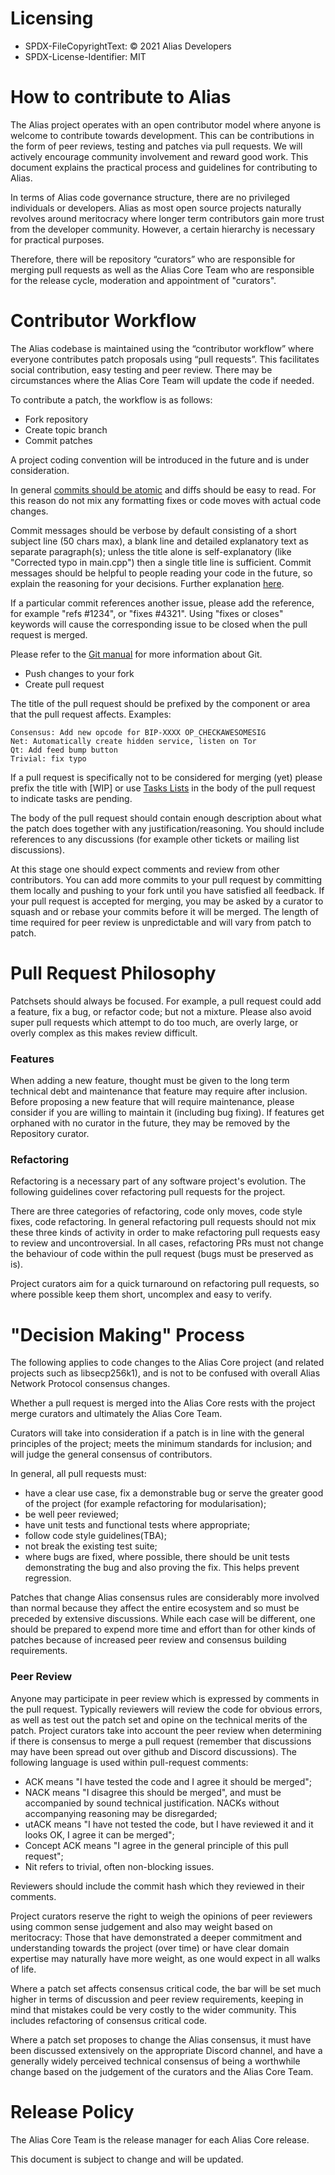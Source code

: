 # Licensing

* SPDX-FileCopyrightText: © 2021 Alias Developers
* SPDX-License-Identifier: MIT

# How to contribute to Alias

The Alias project operates with an open contributor model where anyone is welcome to contribute towards development. This can be contributions in the form of peer reviews, testing and patches via pull requests. We will actively encourage community involvement and reward good work. This document explains the practical process and guidelines for contributing to Alias.

In terms of Alias code governance structure, there are no privileged individuals or developers. Alias as most open source projects naturally revolves around meritocracy where longer term contributors gain more trust from the developer community. However, a certain hierarchy is necessary for practical purposes.

Therefore, there will be repository “curators” who are responsible for merging pull requests as well as the Alias Core Team who are responsible for the release cycle, moderation and appointment of "curators".


# Contributor Workflow

The Alias codebase is maintained using the “contributor workflow” where everyone contributes patch proposals using “pull requests”. This facilitates social contribution, easy testing and peer review. There may be circumstances where the Alias Core Team will update the code if needed.

To contribute a patch, the workflow is as follows:

  - Fork repository
  - Create topic branch
  - Commit patches

A project coding convention will be introduced in the future and is under consideration.

In general [commits should be atomic](https://en.wikipedia.org/wiki/Atomic_commit#Atomic_commit_convention) and diffs should be easy to read. For this reason do not mix any formatting fixes or code moves with actual code changes.

Commit messages should be verbose by default consisting of a short subject line (50 chars max), a blank line and detailed explanatory text as separate paragraph(s); unless the title alone is self-explanatory (like "Corrected typo in main.cpp") then a single title line is sufficient. Commit messages should be helpful to people reading your code in the future, so explain the reasoning for your decisions. Further explanation [here](http://chris.beams.io/posts/git-commit/).

If a particular commit references another issue, please add the reference, for example "refs #1234", or "fixes #4321". Using "fixes or closes" keywords will cause the corresponding issue to be closed when the pull request is merged.

Please refer to the [Git manual](https://git-scm.com/doc) for more information about Git.

  - Push changes to your fork
  - Create pull request

The title of the pull request should be prefixed by the component or area that the pull request affects. Examples:

    Consensus: Add new opcode for BIP-XXXX OP_CHECKAWESOMESIG
    Net: Automatically create hidden service, listen on Tor
    Qt: Add feed bump button
    Trivial: fix typo

If a pull request is specifically not to be considered for merging (yet) please prefix the title with [WIP] or use [Tasks Lists](https://github.com/blog/1375-task-lists-in-gfm-issues-pulls-comments) in the body of the pull request to indicate tasks are pending.

The body of the pull request should contain enough description about what the patch does together with any justification/reasoning. You should include references to any discussions (for example other tickets or mailing list discussions).

At this stage one should expect comments and review from other contributors. You can add more commits to your pull request by committing them locally and pushing to your fork until you have satisfied all feedback. If your pull request is accepted for merging, you may be asked by a curator to squash and or rebase your commits before it will be merged. The length of time required for peer review is unpredictable and will vary from patch to patch.


# Pull Request Philosophy

Patchsets should always be focused. For example, a pull request could add a feature, fix a bug, or refactor code; but not a mixture. Please also avoid super pull requests which attempt to do too much, are overly large, or overly complex as this makes review difficult.


### Features

When adding a new feature, thought must be given to the long term technical debt and maintenance that feature may require after inclusion. Before proposing a new feature that will require maintenance, please consider if you are willing to maintain it (including bug fixing). If features get orphaned with no curator in the future, they may be removed by the Repository curator.


### Refactoring

Refactoring is a necessary part of any software project's evolution. The following guidelines cover refactoring pull requests for the project.

There are three categories of refactoring, code only moves, code style fixes, code refactoring. In general refactoring pull requests should not mix these three kinds of activity in order to make refactoring pull requests easy to review and uncontroversial. In all cases, refactoring PRs must not change the behaviour of code within the pull request (bugs must be preserved as is).

Project curators aim for a quick turnaround on refactoring pull requests, so where possible keep them short, uncomplex and easy to verify.


# "Decision Making" Process

The following applies to code changes to the Alias Core project (and related projects such as libsecp256k1), and is not to be confused with overall Alias Network Protocol consensus changes.

Whether a pull request is merged into the Alias Core rests with the project merge curators and ultimately the Alias Core Team.

Curators will take into consideration if a patch is in line with the general principles of the project; meets the minimum standards for inclusion; and will judge the general consensus of contributors.

In general, all pull requests must:

  - have a clear use case, fix a demonstrable bug or serve the greater good of the project (for example refactoring for modularisation);
  - be well peer reviewed;
  - have unit tests and functional tests where appropriate;
  - follow code style guidelines(TBA);
  - not break the existing test suite;
  - where bugs are fixed, where possible, there should be unit tests demonstrating the bug and also proving the fix. This helps prevent regression.

Patches that change Alias consensus rules are considerably more involved than normal because they affect the entire ecosystem and so must be preceded by extensive discussions. While each case will be different, one should be prepared to expend more time and effort than for other kinds of patches because of increased peer review and consensus building requirements.


### Peer Review

Anyone may participate in peer review which is expressed by comments in the pull request. Typically reviewers will review the code for obvious errors, as well as test out the patch set and opine on the technical merits of the patch. Project curators take into account the peer review when determining if there is consensus to merge a pull request (remember that discussions may have been spread out over github and Discord discussions). The following language is used within pull-request comments:

  - ACK means "I have tested the code and I agree it should be merged";
  - NACK means "I disagree this should be merged", and must be accompanied by sound technical justification. NACKs without accompanying reasoning may be disregarded;
  - utACK means "I have not tested the code, but I have reviewed it and it looks OK, I agree it can be merged";
  - Concept ACK means "I agree in the general principle of this pull request";
  - Nit refers to trivial, often non-blocking issues.

Reviewers should include the commit hash which they reviewed in their comments.

Project curators reserve the right to weigh the opinions of peer reviewers using common sense judgement and also may weight based on meritocracy: Those that have demonstrated a deeper commitment and understanding towards the project (over time) or have clear domain expertise may naturally have more weight, as one would expect in all walks of life.

Where a patch set affects consensus critical code, the bar will be set much higher in terms of discussion and peer review requirements, keeping in mind that mistakes could be very costly to the wider community. This includes refactoring of consensus critical code.

Where a patch set proposes to change the Alias consensus, it must have been discussed extensively on the appropriate Discord channel, and have a generally widely perceived technical consensus of being a worthwhile change based on the judgement of the curators and the Alias Core Team.


# Release Policy

The Alias Core Team is the release manager for each Alias Core release.

This document is subject to change and will be updated.
